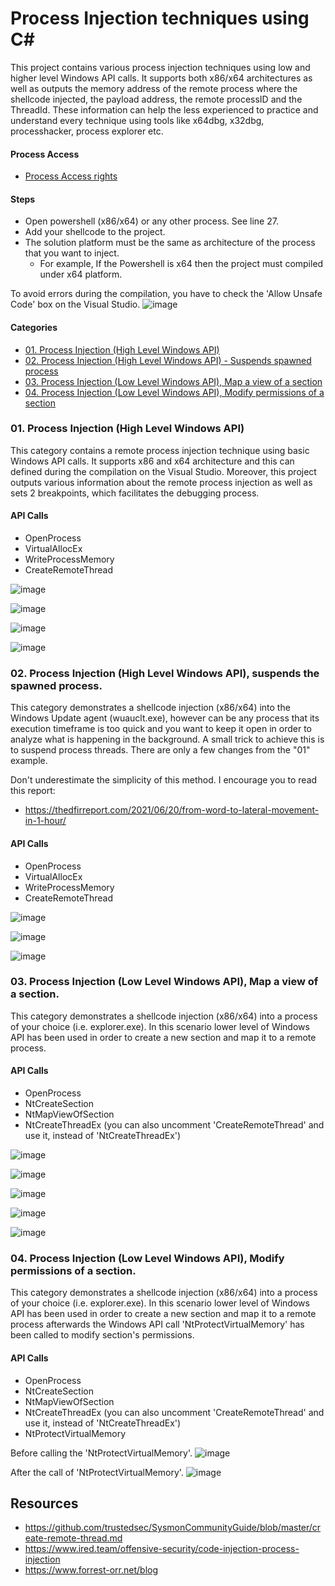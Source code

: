 # Process Injection techniques using C#

This project contains various process injection techniques using low and higher level Windows API calls. It supports both x86/x64 architectures as well as outputs the memory address of the remote process where the shellcode injected, the payload address, the remote processID and the ThreadId. These information can help the less experienced to practice and understand every technique using tools like x64dbg, x32dbg, processhacker, process explorer etc.

#### Process Access
- [Process Access rights](https://gist.github.com/Rhomboid/0cf96d7c82991af44fda)


#### Steps
- Open powershell (x86/x64) or any other process. See line 27.
- Add your shellcode to the project. 
- The solution platform must be the same as architecture of the process that you want to inject. 
    - For example, If the Powershell is x64 then the project must compiled under x64 platform.

To avoid errors during the compilation, you have to check the 'Allow Unsafe Code' box on the Visual Studio.
![image](https://user-images.githubusercontent.com/9944198/128598233-55193980-93ca-476a-8651-ad6f7b5545ab.png)


#### Categories
- [01. Process Injection (High Level Windows API)](https://github.com/tasox/CSharp_Process_Injection/blob/main/README.md#01-process-injection-high-level-windows-api)
- [02. Process Injection (High Level Windows API)  - Suspends spawned process](https://github.com/tasox/CSharp_Process_Injection/blob/main/README.md#02-process-injection-high-level-windows-api-suspends-the-spawned-process)
- [03. Process Injection (Low Level Windows API), Map a view of a section](https://github.com/tasox/CSharp_Process_Injection#03-process-injection-low-level-windows-api-map-a-view-of-a-section)
- [04. Process Injection (Low Level Windows API), Modify permissions of a section](https://github.com/tasox/CSharp_Process_Injection/blob/main/README.md#04-process-injection-low-level-windows-api-modify-permissions-of-a-section)


### 01. Process Injection (High Level Windows API)

This category contains a remote process injection technique using basic Windows API calls. It supports x86 and x64 architecture and this can defined during the compilation on the Visual Studio. Moreover, this project outputs various information about the remote process injection as well as sets 2 breakpoints, which facilitates the debugging process.

#### API Calls
- OpenProcess
- VirtualAllocEx 
- WriteProcessMemory
- CreateRemoteThread

![image](https://user-images.githubusercontent.com/9944198/128016947-184fe2a9-f8c2-4886-b985-d4e28b4c79bf.png)

![image](https://user-images.githubusercontent.com/9944198/128017226-8dabc072-3b40-4e89-a5e2-ce79e834296a.png)

![image](https://user-images.githubusercontent.com/9944198/128017354-0cf154e0-3109-4db0-9169-521a7c70a7f6.png)

![image](https://user-images.githubusercontent.com/9944198/128017428-ebaa4208-a2df-42b6-b682-fb5d0e9f9867.png)


### 02. Process Injection (High Level Windows API), suspends the spawned process.

This category demonstrates a shellcode injection (x86/x64) into the Windows Update agent (wuauclt.exe), however can be any process that its execution timeframe is too quick and you want to keep it open in order to analyze what is happening in the background. A small trick to achieve this is to suspend process threads. There are only a few changes from the "01" example.

Don't underestimate the simplicity of this method. I encourage you to read this report:
- https://thedfirreport.com/2021/06/20/from-word-to-lateral-movement-in-1-hour/

#### API Calls
- OpenProcess
- VirtualAllocEx 
- WriteProcessMemory
- CreateRemoteThread

![image](https://user-images.githubusercontent.com/9944198/128206032-859920fb-1e74-4d80-8646-14cc25f30b6e.png)

![image](https://user-images.githubusercontent.com/9944198/128205795-058008fe-cc9c-4398-a1ed-d148b3d5cb8b.png)

![image](https://user-images.githubusercontent.com/9944198/128205893-44853aee-d0eb-440e-8190-0aa3709b965c.png)

### 03. Process Injection (Low Level Windows API), Map a view of a section.

This category demonstrates a shellcode injection (x86/x64) into a process of your choice (i.e. explorer.exe). In this scenario lower level of Windows API has been used in order to create a new section and map it to a remote process.

#### API Calls
- OpenProcess
- NtCreateSection
- NtMapViewOfSection
- NtCreateThreadEx (you can also uncomment 'CreateRemoteThread' and use it, instead of 'NtCreateThreadEx')

![image](https://user-images.githubusercontent.com/9944198/128521939-1576b6cf-9714-4126-a290-2b7030dbb33e.png)

![image](https://user-images.githubusercontent.com/9944198/128522102-183a5dbe-8b19-4751-a62e-66609bc26a4c.png)

![image](https://user-images.githubusercontent.com/9944198/128522283-71e9b74f-737d-418e-9540-81d8cadfa552.png)

![image](https://user-images.githubusercontent.com/9944198/128522463-45b2b073-b58d-4a0c-a527-6992c706e28c.png)

![image](https://user-images.githubusercontent.com/9944198/128522549-bd2b8054-6017-4446-8297-84af5b2325da.png)


### 04. Process Injection (Low Level Windows API), Modify permissions of a section.
 
This category demonstrates a shellcode injection (x86/x64) into a process of your choice (i.e. explorer.exe). In this scenario lower level of Windows API has been used in order to create a new section and map it to a remote process afterwards the Windows API call 'NtProtectVirtualMemory' has been called to modify section's permissions.

#### API Calls
- OpenProcess
- NtCreateSection
- NtMapViewOfSection
- NtCreateThreadEx (you can also uncomment 'CreateRemoteThread' and use it, instead of 'NtCreateThreadEx')
- NtProtectVirtualMemory

Before calling the 'NtProtectVirtualMemory'.
![image](https://user-images.githubusercontent.com/9944198/128596418-2503be6d-e342-4811-859a-8b85e3f4bc94.png)

After the call of 'NtProtectVirtualMemory'.
![image](https://user-images.githubusercontent.com/9944198/128596445-7f90ec1f-0eed-40c3-bd8d-90d74a5ada2d.png)



## Resources
- https://github.com/trustedsec/SysmonCommunityGuide/blob/master/create-remote-thread.md
- https://www.ired.team/offensive-security/code-injection-process-injection
- https://www.forrest-orr.net/blog
